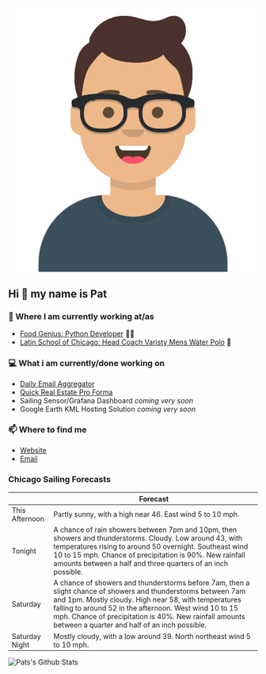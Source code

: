 [![Social banner for p-j-falconer](https://raw.githubusercontent.com/P-J-FALCONER/P-J-FALCONER/master/assets/avataaars.svg)](https://patfalconer.com/)
## Hi :wave: my name is Pat

### 💼 Where I am currently working at/as
- [Food Genius: Python Developer](https://getfoodgenius.com/) 🍔🐍
- [Latin School of Chicago: Head Coach Varisty Mens Water Polo](https://www.latinschool.org/) 🤽


### 💻 What i am currently/done working on
 - [Daily Email Aggregator](https://github.com/P-J-FALCONER/dott_daily_mail)
 - [Quick Real Estate Pro Forma](https://github.com/P-J-FALCONER/henry)
 - Sailing Sensor/Grafana Dashboard *coming very soon*
 - Google Earth KML Hosting Solution *coming very soon*

### 📫 Where to find me
 - [Website](https://patfalconer.com/)
 - [Email](mailto:patrick.j.falconer@gmail.com)


### Chicago Sailing Forecasts
|   | Forecast  |
|---|---|
| This Afternoon | Partly sunny, with a high near 46. East wind 5 to 10 mph. |
| Tonight | A chance of rain showers between 7pm and 10pm, then showers and thunderstorms. Cloudy. Low around 43, with temperatures rising to around 50 overnight. Southeast wind 10 to 15 mph. Chance of precipitation is 90%. New rainfall amounts between a half and three quarters of an inch possible. |
| Saturday | A chance of showers and thunderstorms before 7am, then a slight chance of showers and thunderstorms between 7am and 1pm. Mostly cloudy. High near 58, with temperatures falling to around 52 in the afternoon. West wind 10 to 15 mph. Chance of precipitation is 40%. New rainfall amounts between a quarter and half of an inch possible. |
| Saturday Night | Mostly cloudy, with a low around 39. North northeast wind 5 to 10 mph. |

![Pats's Github Stats](https://github-readme-stats.vercel.app/api?username=p-j-falconer&show_icons=true&theme=radical)
